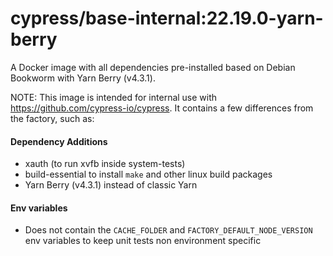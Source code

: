 # cypress/base-internal:22.19.0-yarn-berry

A Docker image with all dependencies pre-installed based on Debian Bookworm with Yarn Berry (v4.3.1).

NOTE: This image is intended for internal use with https://github.com/cypress-io/cypress. It contains a few differences from the factory, such as:

#### Dependency Additions

- xauth (to run xvfb inside system-tests)
- build-essential to install `make` and other linux build packages
- Yarn Berry (v4.3.1) instead of classic Yarn

#### Env variables

- Does not contain the `CACHE_FOLDER` and `FACTORY_DEFAULT_NODE_VERSION` env variables to keep unit tests non environment specific
